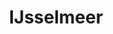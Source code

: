 ---
_schema: default
title: IJsselmeer
description: Door de sluizen van Workum en Makkum over het IJsselmeer.
tijd: ± 6 uren
prijs: '295'
route_url: >-
  https://www.google.com/maps/d/edit?mid=1Y2PKLakQSm451TX9akjYRe1v-Sqd17Xr&amp;z=11
omgeving:
  - bolsward
  - tjerkwerd
  - parrega
  - workum
  - makkum
  - allingawier
sloepen:
  - Beenakker
---